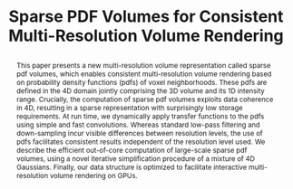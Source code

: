 ---
# this file is written in YAML http://docs.ansible.com/ansible/latest/YAMLSyntax.html
# all lines with a leading sharp are comments and will not be compiled
# longer blocks of text should start with a a leading > to escape all special characters
  
# URL handle for generated webpage
slug:       spdfvolumes

#specifies layout to be used for page generation (do not modify)
layout:     publication

#publication title
title:      >
   Sparse PDF Volumes for Consistent Multi-Resolution Volume Rendering

#include in selected publications on front page (optional, delete line if not applicable)
#display: selected

#list all publication authors in correct order
authors:
 - Ronell Sicat
 - Jens Krüger
 - Torsten Möller
 - Markus Hadwiger 
 
#insert publication venue (displayed on publication page)
venue:      >
   IEEE Transactions on Visualization and Computer Graphics, Vol.20, No.12 (Proceedings IEEE Scientific Visualization 2014), pp. 2417-2426
   
#insert short venue (displayed in box in publication list)
shortvenue: >
   IEEE Scientific Visualization 2014

#specify publication year
year:       2014

#insert abstract of publication
abstract:   >
   This paper presents a new multi-resolution volume representation called sparse pdf volumes, which enables consistent multi-resolution volume rendering based on probability density functions (pdfs) of voxel neighborhoods. These pdfs are defined in the 4D domain jointly comprising the 3D volume and its 1D intensity range. Crucially, the computation of sparse pdf volumes exploits data coherence in 4D, resulting in a sparse representation with surprisingly low storage requirements. At run time, we dynamically apply transfer functions to the pdfs using simple and fast convolutions. Whereas standard low-pass filtering and down-sampling incur visible differences between resolution levels, the use of pdfs facilitates consistent results independent of the resolution level used. We describe the efficient out-of-core computation of large-scale sparse pdf volumes, using a novel iterative simplification procedure of a mixture of 4D Gaussians. Finally, our data structure is optimized to facilitate interactive multi-resolution volume rendering on GPUs.

#link to hi-res teaser image of publication (please make sure the image is wide, e.g. aspect ratio between 4:2 and 4:1) 
teaser:     './publications/2014_sicat_spdfvolumes.png'

#link to smaller thumbnail image of publication (please make sure the aspect ratio is 3:2, suggested size is 150x100px)
thumbnail:  './publications/2014_sicat_thumbnail.png'

#link to publication video (optional): you can either upload the video to our website (insert local link) or host it on youtube or vimeo (in this case insert the youtube/vimeo link)
video:      './publications/2014_sicat_spdfvolumes.mp4'

#link to publication pdf (optional)
pdf:        './publications/2014_sicat_spdfvolumes.pdf'

#insert citation. please format citation by inserting <br> at line breaks, &nbsp;&nbsp; will insert a tab character to prettify the citation
citation:   >
  @article{Sicat2014SPDFVolumes,<br>
   &nbsp;&nbsp;title = {Sparse PDF Volumes for Consistent Multi-Resolution Volume Rendering},<br>
   &nbsp;&nbsp;author = {Sicat, Ronell and Kr{\"u}ger, Jens and M{\"o}ller, Torsten and Hadwiger, Markus},<br>
   &nbsp;&nbsp;journal = {IEEE Transactions on Visualization and Computer Graphics (Proceedings IEEE Scientific Visualization 2014)},<br>
   &nbsp;&nbsp;year = {2014},<br>
   &nbsp;&nbsp;volume = {20},<br>
   &nbsp;&nbsp;number = {12},<br>
   &nbsp;&nbsp;pages = {2417--2426}<br>
  }

#insert links to additional material for the publication (optional)
#links need a title, a URL and a type (this defines the link icon) which can be one of the following values: code, archive, files, slides or text (this is the default icon)
#links: 
# - title: ExampleCode
#   type:  code
#   url:   './publications/supplementary1.zip' 
# - title: ExampleSlides
#   type:  slides
#   url:   './publications/presentation.pptx' 

#don't forget the leading and trailing --- in a YAML file
---